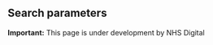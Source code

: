 ## Search parameters

<div markdown="span" class="alert alert-warning" role="alert"><i class="fa fa-warning"></i><b> Important:</b> This page is under development by NHS Digital</div>
